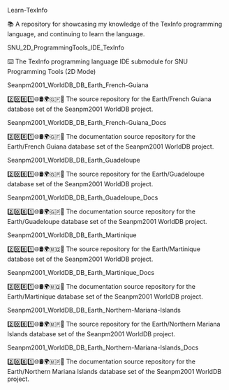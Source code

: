 
Learn-TexInfo

📚️ A repository for showcasing my knowledge of the TexInfo programming language, and continuing to learn the language. 

SNU_2D_ProgrammingTools_IDE_TexInfo

⌨️ The TexInfo programming language IDE submodule for SNU Programming Tools (2D Mode)

Seanpm2001_WorldDB_DB_Earth_French-Guiana

2️⃣️0️⃣️0️⃣️1️⃣️🌐️🛢️🌍️🇬🇫️💾️ The source repository for the Earth/French Guiana database set of the Seanpm2001 WorldDB project. 

Seanpm2001_WorldDB_DB_Earth_French-Guiana_Docs

2️⃣️0️⃣️0️⃣️1️⃣️🌐️🛢️🌍️🇬🇫️📖️ The documentation source repository for the Earth/French Guiana database set of the Seanpm2001 WorldDB project. 

Seanpm2001_WorldDB_DB_Earth_Guadeloupe

2️⃣️0️⃣️0️⃣️1️⃣️🌐️🛢️🌍️🇬🇵️💾️ The source repository for the Earth/Guadeloupe database set of the Seanpm2001 WorldDB project. 

Seanpm2001_WorldDB_DB_Earth_Guadeloupe_Docs

2️⃣️0️⃣️0️⃣️1️⃣️🌐️🛢️🌍️🇬🇵️📖️ The documentation source repository for the Earth/Guadeloupe database set of the Seanpm2001 WorldDB project. 

Seanpm2001_WorldDB_DB_Earth_Martinique

2️⃣️0️⃣️0️⃣️1️⃣️🌐️🛢️🌍️🇲🇶️💾️ The source repository for the Earth/Martinique database set of the Seanpm2001 WorldDB project. 

Seanpm2001_WorldDB_DB_Earth_Martinique_Docs

2️⃣️0️⃣️0️⃣️1️⃣️🌐️🛢️🌍️🇲🇶️📖️ The documentation source repository for the Earth/Martinique database set of the Seanpm2001 WorldDB project. 

Seanpm2001_WorldDB_DB_Earth_Northern-Mariana-Islands

2️⃣️0️⃣️0️⃣️1️⃣️🌐️🛢️🌍️🇲🇵️💾️ The source repository for the Earth/Northern Mariana Islands database set of the Seanpm2001 WorldDB project. 

Seanpm2001_WorldDB_DB_Earth_Northern-Mariana-Islands_Docs

2️⃣️0️⃣️0️⃣️1️⃣️🌐️🛢️🌍️🇲🇵️📖️ The documentation source repository for the Earth/Northern Mariana Islands database set of the Seanpm2001 WorldDB project. 

